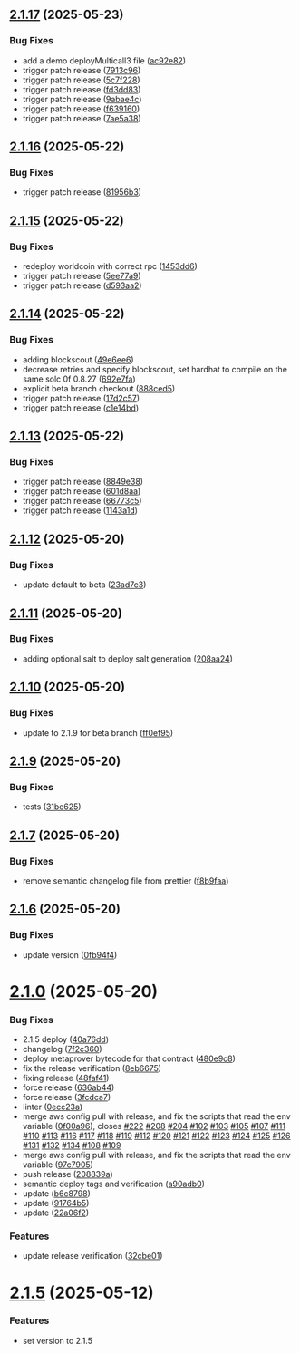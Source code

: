 ## [2.1.17](https://github.com/eco/eco-routes/compare/v2.1.16...v2.1.17) (2025-05-23)


### Bug Fixes

* add a demo deployMulticall3 file ([ac92e82](https://github.com/eco/eco-routes/commit/ac92e82550485a8728bb93705f5d24b95d343cd6))
* trigger patch release ([7913c96](https://github.com/eco/eco-routes/commit/7913c96391700804670f93ac7a12e83517db3467))
* trigger patch release ([5c7f228](https://github.com/eco/eco-routes/commit/5c7f22859a5f9861e05fcbb7409312a7b6b902fb))
* trigger patch release ([fd3dd83](https://github.com/eco/eco-routes/commit/fd3dd8394a37d4fb6669fee3fe6a149ad1ab13ff))
* trigger patch release ([9abae4c](https://github.com/eco/eco-routes/commit/9abae4cf82393f75ec100f2427814c3323ace7e4))
* trigger patch release ([f639160](https://github.com/eco/eco-routes/commit/f6391608f9dde0e016d103c7f1b8c95f5683cf07))
* trigger patch release ([7ae5a38](https://github.com/eco/eco-routes/commit/7ae5a38f3c48493dc92fac98c45512bbf14fd61c))

## [2.1.16](https://github.com/eco/eco-routes/compare/v2.1.15...v2.1.16) (2025-05-22)


### Bug Fixes

* trigger patch release ([81956b3](https://github.com/eco/eco-routes/commit/81956b338000c3088beb878f5b823b45af926b28))

## [2.1.15](https://github.com/eco/eco-routes/compare/v2.1.14...v2.1.15) (2025-05-22)


### Bug Fixes

* redeploy worldcoin with correct rpc ([1453dd6](https://github.com/eco/eco-routes/commit/1453dd67091e71029d6035bbf93e5c0210a6b339))
* trigger patch release ([5ee77a9](https://github.com/eco/eco-routes/commit/5ee77a947adce8040262da21a916e2c45cee0f85))
* trigger patch release ([d593aa2](https://github.com/eco/eco-routes/commit/d593aa210ad97002fc194fb0483c281c72135bec))

## [2.1.14](https://github.com/eco/eco-routes/compare/v2.1.13...v2.1.14) (2025-05-22)


### Bug Fixes

* adding blockscout ([49e6ee6](https://github.com/eco/eco-routes/commit/49e6ee65681229f6d8ce6f83868ecf8cd03c74d4))
* decrease retries and specify blockscout, set hardhat to compile on the same solc 0f 0.8.27 ([692e7fa](https://github.com/eco/eco-routes/commit/692e7faffc51077a18fa359e89d30413d1febc7a))
* explicit beta branch checkout ([888ced5](https://github.com/eco/eco-routes/commit/888ced50c4c45b1440f5d37f43063e440c2e16fb))
* trigger patch release ([17d2c57](https://github.com/eco/eco-routes/commit/17d2c57e5ca496e10c53e4be6af51ac80fe35b36))
* trigger patch release ([c1e14bd](https://github.com/eco/eco-routes/commit/c1e14bdef886a2d533fe87f64987bbd9cbaab4b5))

## [2.1.13](https://github.com/eco/eco-routes/compare/v2.1.12...v2.1.13) (2025-05-22)


### Bug Fixes

* trigger patch release ([8849e38](https://github.com/eco/eco-routes/commit/8849e38a13b8fa8f806cdb369da3093f99c7d791))
* trigger patch release ([601d8aa](https://github.com/eco/eco-routes/commit/601d8aa155bef52edf7359ad40d3a9db57dc3e7f))
* trigger patch release ([66773c5](https://github.com/eco/eco-routes/commit/66773c51fc9745c69ba8e6f4ede3dc77fbac3659))
* trigger patch release ([1143a1d](https://github.com/eco/eco-routes/commit/1143a1db97323e022b7af6d9d21586d271ae02d7))

## [2.1.12](https://github.com/eco/eco-routes/compare/v2.1.11...v2.1.12) (2025-05-20)


### Bug Fixes

* update default to beta ([23ad7c3](https://github.com/eco/eco-routes/commit/23ad7c3be4de7b5e2b5070040687bfdf034819cb))

## [2.1.11](https://github.com/eco/eco-routes/compare/v2.1.10...v2.1.11) (2025-05-20)


### Bug Fixes

* adding optional salt to deploy salt generation ([208aa24](https://github.com/eco/eco-routes/commit/208aa24d1648befca90145a92ca9635bd2508ed0))

## [2.1.10](https://github.com/eco/eco-routes/compare/v2.1.9...v2.1.10) (2025-05-20)


### Bug Fixes

* update to 2.1.9 for beta branch ([ff0ef95](https://github.com/eco/eco-routes/commit/ff0ef95f9857209a3755ad875b9d00bd182ee8c0))

## [2.1.9](https://github.com/eco/eco-routes/compare/v2.1.7...66531ff844339087beaf8be07f6958268278120c) (2025-05-20)


### Bug Fixes

* tests ([31be625](https://github.com/eco/eco-routes/commit/31be6250692c945049687c17ac72e1ea8badf5bb))

## [2.1.7](https://github.com/eco/eco-routes/compare/v2.1.6...v2.1.7) (2025-05-20)


### Bug Fixes

* remove semantic changelog file from prettier ([f8b9faa](https://github.com/eco/eco-routes/commit/f8b9faa6263c48c8bea2e60bbd493c44d5b00815))

## [2.1.6](https://github.com/eco/eco-routes/compare/v2.1.5...v2.1.6) (2025-05-20)


### Bug Fixes

* update version ([0fb94f4](https://github.com/eco/eco-routes/commit/0fb94f42ec69233e902d1de51e379d260f2361f4))

# [2.1.0](https://github.com/eco/eco-routes/compare/v2.0.5...v2.1.5) (2025-05-20)


### Bug Fixes

* 2.1.5 deploy ([40a76dd](https://github.com/eco/eco-routes/commit/40a76dd5c4220e9ef00c6482039ef859c045733c))
* changelog ([7f2c360](https://github.com/eco/eco-routes/commit/7f2c360a8e945325459d4b981fd8cdb5ba813573))
* deploy metaprover bytecode for that contract ([480e9c8](https://github.com/eco/eco-routes/commit/480e9c8951e3f63bb8fe6d37252c825edf78e625))
* fix the release verification ([8eb6675](https://github.com/eco/eco-routes/commit/8eb6675f1a5c6681ad27d469a4125268c5e75e21))
* fixing release ([48faf41](https://github.com/eco/eco-routes/commit/48faf41c8b3151f0e5155f12aca347a4cfe7b130))
* force release ([636ab44](https://github.com/eco/eco-routes/commit/636ab4462447661ce06da1325e1680f8188cfc0d))
* force release ([3fcdca7](https://github.com/eco/eco-routes/commit/3fcdca79e54c4efecd0963a9a54fde8cb8a89ccb))
* linter ([0ecc23a](https://github.com/eco/eco-routes/commit/0ecc23a54c8a490837c2ac69d5ed6dcc6d347097))
* merge aws config pull with release, and fix the scripts that read the env variable ([0f00a96](https://github.com/eco/eco-routes/commit/0f00a96444d9fb5ac9ea1cb911c6790cb3be4f49)), closes [#222](https://github.com/eco/eco-routes/issues/222) [#208](https://github.com/eco/eco-routes/issues/208) [#204](https://github.com/eco/eco-routes/issues/204) [#102](https://github.com/eco/eco-routes/issues/102) [#103](https://github.com/eco/eco-routes/issues/103) [#105](https://github.com/eco/eco-routes/issues/105) [#107](https://github.com/eco/eco-routes/issues/107) [#111](https://github.com/eco/eco-routes/issues/111) [#110](https://github.com/eco/eco-routes/issues/110) [#113](https://github.com/eco/eco-routes/issues/113) [#116](https://github.com/eco/eco-routes/issues/116) [#117](https://github.com/eco/eco-routes/issues/117) [#118](https://github.com/eco/eco-routes/issues/118) [#119](https://github.com/eco/eco-routes/issues/119) [#112](https://github.com/eco/eco-routes/issues/112) [#120](https://github.com/eco/eco-routes/issues/120) [#121](https://github.com/eco/eco-routes/issues/121) [#122](https://github.com/eco/eco-routes/issues/122) [#123](https://github.com/eco/eco-routes/issues/123) [#124](https://github.com/eco/eco-routes/issues/124) [#125](https://github.com/eco/eco-routes/issues/125) [#126](https://github.com/eco/eco-routes/issues/126) [#131](https://github.com/eco/eco-routes/issues/131) [#132](https://github.com/eco/eco-routes/issues/132) [#134](https://github.com/eco/eco-routes/issues/134) [#108](https://github.com/eco/eco-routes/issues/108) [#109](https://github.com/eco/eco-routes/issues/109)
* merge aws config pull with release, and fix the scripts that read the env variable ([97c7905](https://github.com/eco/eco-routes/commit/97c7905b7bb479a891836615affa59d01a338498))
* push release ([208839a](https://github.com/eco/eco-routes/commit/208839adbb3f037bb64b2767ae461a294a380183))
* semantic deploy tags and verification ([a90adb0](https://github.com/eco/eco-routes/commit/a90adb0431549cec11470cc304531036d40f49e3))
* update ([b6c8798](https://github.com/eco/eco-routes/commit/b6c879899bd8a798dbe305422b9c21113c7cb6bc))
* update ([91764b5](https://github.com/eco/eco-routes/commit/91764b5311d54b50901cf77e36b53602dcfb4661))
* update ([22a06f2](https://github.com/eco/eco-routes/commit/22a06f213af67470694a8616c5b679305c6fc2fc))


### Features

* update release verification ([32cbe01](https://github.com/eco/eco-routes/commit/32cbe0186c451747958c016c6919cde92d5a5a89))

# [2.1.5](https://github.com/eco/eco-routes/compare/v1.19.2-beta...d223c56ac0be194004ede1497e5971e880661710) (2025-05-12)

### Features

- set version to 2.1.5
